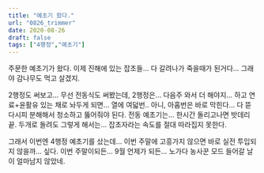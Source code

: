 ```yaml
---
title: "예초기 왔다."
url: "0826_trimmer"
date: 2020-08-26
draft: false
tags: ["4행정","예초기"]
---
```

주문한 예초기가 왔다. 이제 진해에 있는 잡초들...
다 갈려나가 죽을때가 된거다... 그래야 감나무도 먹고 살겠지.

2행정도 써보고... 무선 전동식도 써봤는데,
2행정은... 다음주 와서 더 해야지... 하고 연료+윤활유 있는 채로 놔두게 되면...
열에 여덟번.. 아니, 아홉번은 바로 막힌다... 다 뜯다시피 분해해서 청소하고 뚫어줘야 된다.
전동 예초기는... 한시간 돌리고나면 밧데리 끝.
두개로 돌려도 그렇게 해서는... 잡초자라는 속도를 절대 따라집지 못한다.

그래서 이번엔 4행정 예초기를 샀는데...
이번 주말에 고흥가지 않으면 바로 실전 투입되지 않을까... 싶다.
이번 주말이되든... 9월 언제가 되든...
노가다 농사꾼 모드 들어갈 날이 얼마남지 않았네.
